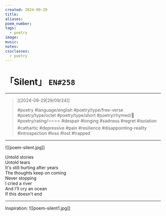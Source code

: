 ```yaml
---
created: 2024-09-29
title:
aliases:
poem_number:
tags:
  - poetry
image:
music:
notes:
cssclasses:
  - poetry
---
```

# 「Silent」 `EN#258`

---

> [[2024-09-29|29/09/24]]
> 
> #poetry 
> #language/english 
> #poetry/type/free-verse #poetry/type/octet #poetry/type/short 
> #poetry/rhymed/🔴 
> #poetry/rating/⭐⭐⭐⭐ 
> #despair #longing #sadness #regret #isolation #cathartic #depressive #pain #resilience #disappointing-reality #introspection #loss #lost #trapped 

---

![[poem-silent.jpg]]

Untold stories  
Untold tears  
It's still hurting after years  
The thoughts keep on coming  
Never stopping  
I cried a river  
And I'll cry an ocean  
If this doesn't end

---

Inspiration:
![[poem-silent1.jpg]]